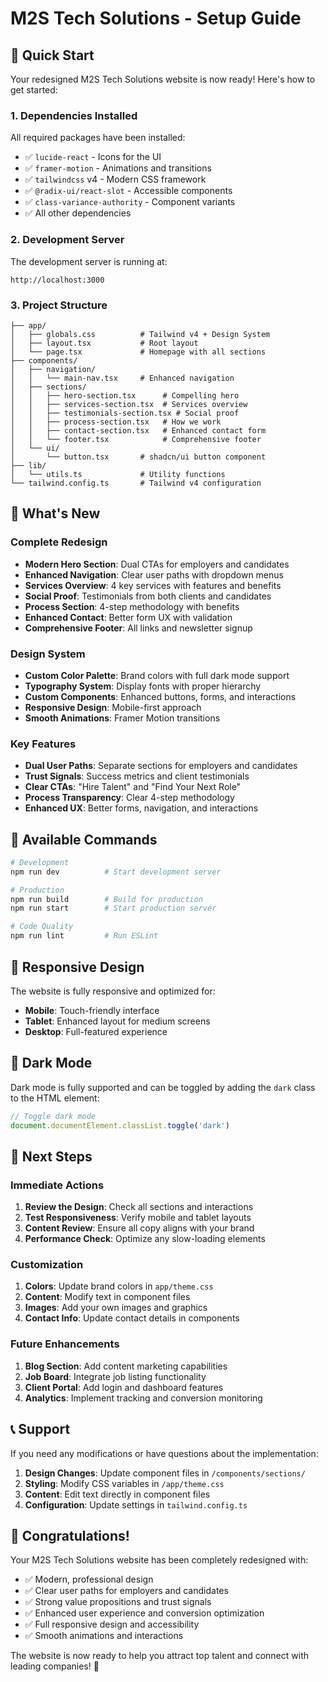# M2S Tech Solutions - Setup Guide

## 🚀 **Quick Start**

Your redesigned M2S Tech Solutions website is now ready! Here's how to get started:

### **1. Dependencies Installed**
All required packages have been installed:
- ✅ `lucide-react` - Icons for the UI
- ✅ `framer-motion` - Animations and transitions
- ✅ `tailwindcss` v4 - Modern CSS framework
- ✅ `@radix-ui/react-slot` - Accessible components
- ✅ `class-variance-authority` - Component variants
- ✅ All other dependencies

### **2. Development Server**
The development server is running at:
```
http://localhost:3000
```

### **3. Project Structure**
```
├── app/
│   ├── globals.css          # Tailwind v4 + Design System
│   ├── layout.tsx           # Root layout
│   └── page.tsx             # Homepage with all sections
├── components/
│   ├── navigation/
│   │   └── main-nav.tsx     # Enhanced navigation
│   ├── sections/
│   │   ├── hero-section.tsx      # Compelling hero
│   │   ├── services-section.tsx  # Services overview
│   │   ├── testimonials-section.tsx # Social proof
│   │   ├── process-section.tsx   # How we work
│   │   ├── contact-section.tsx   # Enhanced contact form
│   │   └── footer.tsx            # Comprehensive footer
│   └── ui/
│       └── button.tsx       # shadcn/ui button component
├── lib/
│   └── utils.ts             # Utility functions
└── tailwind.config.ts       # Tailwind v4 configuration
```

## 🎨 **What's New**

### **Complete Redesign**
- **Modern Hero Section**: Dual CTAs for employers and candidates
- **Enhanced Navigation**: Clear user paths with dropdown menus
- **Services Overview**: 4 key services with features and benefits
- **Social Proof**: Testimonials from both clients and candidates
- **Process Section**: 4-step methodology with benefits
- **Enhanced Contact**: Better form UX with validation
- **Comprehensive Footer**: All links and newsletter signup

### **Design System**
- **Custom Color Palette**: Brand colors with full dark mode support
- **Typography System**: Display fonts with proper hierarchy
- **Custom Components**: Enhanced buttons, forms, and interactions
- **Responsive Design**: Mobile-first approach
- **Smooth Animations**: Framer Motion transitions

### **Key Features**
- **Dual User Paths**: Separate sections for employers and candidates
- **Trust Signals**: Success metrics and client testimonials
- **Clear CTAs**: "Hire Talent" and "Find Your Next Role"
- **Process Transparency**: Clear 4-step methodology
- **Enhanced UX**: Better forms, navigation, and interactions

## 🔧 **Available Commands**

```bash
# Development
npm run dev          # Start development server

# Production
npm run build        # Build for production
npm run start        # Start production server

# Code Quality
npm run lint         # Run ESLint
```

## 📱 **Responsive Design**

The website is fully responsive and optimized for:
- **Mobile**: Touch-friendly interface
- **Tablet**: Enhanced layout for medium screens
- **Desktop**: Full-featured experience

## 🌙 **Dark Mode**

Dark mode is fully supported and can be toggled by adding the `dark` class to the HTML element:

```javascript
// Toggle dark mode
document.documentElement.classList.toggle('dark')
```

## 🎯 **Next Steps**

### **Immediate Actions**
1. **Review the Design**: Check all sections and interactions
2. **Test Responsiveness**: Verify mobile and tablet layouts
3. **Content Review**: Ensure all copy aligns with your brand
4. **Performance Check**: Optimize any slow-loading elements

### **Customization**
1. **Colors**: Update brand colors in `app/theme.css`
2. **Content**: Modify text in component files
3. **Images**: Add your own images and graphics
4. **Contact Info**: Update contact details in components

### **Future Enhancements**
1. **Blog Section**: Add content marketing capabilities
2. **Job Board**: Integrate job listing functionality
3. **Client Portal**: Add login and dashboard features
4. **Analytics**: Implement tracking and conversion monitoring

## 📞 **Support**

If you need any modifications or have questions about the implementation:

1. **Design Changes**: Update component files in `/components/sections/`
2. **Styling**: Modify CSS variables in `/app/theme.css`
3. **Content**: Edit text directly in component files
4. **Configuration**: Update settings in `tailwind.config.ts`

## 🎉 **Congratulations!**

Your M2S Tech Solutions website has been completely redesigned with:
- ✅ Modern, professional design
- ✅ Clear user paths for employers and candidates
- ✅ Strong value propositions and trust signals
- ✅ Enhanced user experience and conversion optimization
- ✅ Full responsive design and accessibility
- ✅ Smooth animations and interactions

The website is now ready to help you attract top talent and connect with leading companies! 🚀

